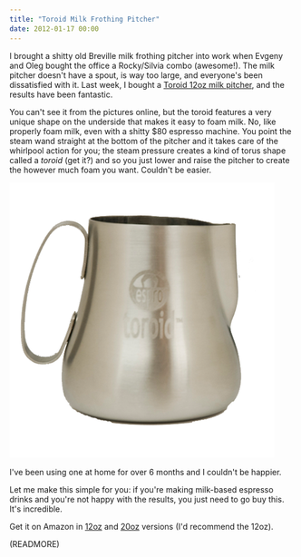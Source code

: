 ```yaml
---
title: "Toroid Milk Frothing Pitcher"
date: 2012-01-17 00:00
---
```


I brought a shitty old Breville milk frothing pitcher into work when Evgeny and Oleg bought the office a Rocky/Silvia combo (awesome!). The milk pitcher doesn't have a spout, is way too large, and everyone's been dissatisfied with it. Last week, I bought a [Toroid 12oz milk pitcher](http://www.amazon.com/gp/product/B0054SCEZC/ref=as_li_ss_tl?ie=UTF8&tag=ashfur-20&linkCode=as2&camp=1789&creative=390957&creativeASIN=B0054SCEZC), and the results have been fantastic.

You can't see it from the pictures online, but the toroid features a very unique shape on the underside that makes it easy to foam milk. No, like properly foam milk, even with a shitty $80 espresso machine. You point the steam wand straight at the bottom of the pitcher and it takes care of the whirlpool action for you; the steam pressure creates a kind of torus shape called a _toroid&nbsp;_(get it?) and so you just lower and raise the pitcher to create the however much foam you want. Couldn't be easier.

 ![](/img/import/blog/2012/01/toroid-milk-frothing-pitcher/A77E4179C0ED44BF9097D0B104462883.png)

I've been using one at home for over 6 months and I couldn't be happier.

Let me make this simple for you: if you're making milk-based espresso drinks and you're not happy with the results, you just need to go buy this. It's incredible.

Get it on Amazon in [12oz](http://www.amazon.com/gp/product/B0054SCEZC/ref=as_li_ss_tl?ie=UTF8&tag=ashfur-20&linkCode=as2&camp=1789&creative=390957&creativeASIN=B0054SCEZC) and [20oz](http://www.amazon.com/gp/product/B005LDZFEW/ref=as_li_ss_tl?ie=UTF8&tag=ashfur-20&linkCode=as2&camp=1789&creative=390957&creativeASIN=B005LDZFEW) versions (I'd recommend the 12oz).

(READMORE)
